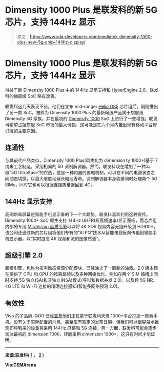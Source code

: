 # Dimensity 1000 Plus 是联发科的新 5G 芯片，支持 144Hz 显示

> 原文：<https://www.xda-developers.com/mediatek-dimensity-1000-plus-new-5g-chip-144hz-display/>

# Dimensity 1000 Plus 是联发科的新 5G 芯片，支持 144Hz 显示

得益于新 Dimensity 1000 Plus 中的 144Hz 显示支持和 HyperEngine 2.0，联发科的旗舰级 SoC 略有改善。

联发科这几天表现不错，他们在宣布 mid-ranger [Helio G85](https://www.xda-developers.com/mediatek-helio-g85-mid-range-soc-high-performance-mobile-gaming/) 芯片组后，刚刚推出了另一款 SoC。被称为 Dimensity 1000 Plus 的最新候选产品属于旗舰级 Dimensity 5G 家族，并在最初的 [Dimensity 1000](https://www.xda-developers.com/mediatek-dimensity-1000-7nm-soc-integrated-5g/) SoC 上进行了一些增强。联发科希望占据旗舰 SoC 市场的最大份额，这可能是在六个月内推出现有移动平台修订版的主要原因。

## 连通性

与其前代产品类似，Dimensity 1000 Plus(风格化为 dimension ty 1000+)基于 7 纳米工艺制造，采用相同的 5G 调制解调器。然而，联发科现在增加了一种叫做“5G UltraSave”的东西，这是一种内置的省电机制，可以在不同的电源状态之间动态切换，以最大限度地延长电池寿命。调制解调器本身能够同时处理两个 5G SIMs，同时它也可以根据连接质量退回到 4G。

## 144Hz 显示支持

高刷新率屏幕是智能手机显示屏的下一个大趋势，联发科喜欢利用这种宣传。Dimensity 1000+ SoC 原生支持 144Hz UHFR(超高帧速率)显示面板，而芯片组内部的专用 [MiraVision 画质引擎](https://www.mediatek.com/features/miravision-display/miravision-for-smartphones)可以将 4K SDR 视频内容无缝升级到 HDR10+。该公司还通过新的芯片组将他们专有的“AI PQ”技术从智能电视反向传输到智能手机显示器，以“实时提高 4K 视频和流的图像质量”。

## 超级引擎 2.0

超级引擎，也称为按需动态资源分配模块，已经涂上了一层新的油漆。2.0 版本现在提供了 CPU 和 GPU 的按需超频以及多种网络优化，例如在两个 SIM 插槽上同时支持 5G 独立(SA)和非独立(NSA)模式(呼叫和数据并发 2.0)，以及跨 5G NR、4G LTE 和 Wi-Fi 连接的精确连接感知(智能多网络预测 2.0)。

## 有效性

Vivo 的子品牌 iQOO 已经[宣布](https://www.weibo.com/6960161079/J0PCXta78)他们正在基于联发科天玑 1000+平台打造一款新手机。没有关于实际配置的消息，甚至没有暂定的发布日期，但我们可以很容易地推测即将到来的设备将采用 144Hz 屏幕和 5G 连接。另一方面，联发科可能会逐步淘汰最初的 dimension 1000，转而采用 dimension 1000+，这只有时间才能证明。

* * *

**来源:联发科( [1](https://www.weibo.com/1970631575/J0PjT9kjQ) ， [2](https://www.mediatek.com/news-events/press-releases/mediatek-unveils-5g-integrated-dimensity-1000-chip-for-smartphones) )**

**Via:[GSMArena](https://www.gsmarena.com/mediatek_unveils_dimensity_1000_chipset_with_144hz_support_iqoo_teases_phone-news-43075.php)**